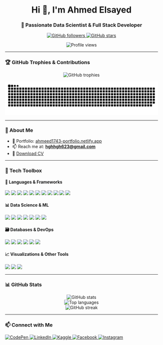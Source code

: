 <h1 align="center">Hi 👋, I'm Ahmed Elsayed</h1>
<h3 align="center">🚀 Passionate Data Scientist & Full Stack Developer</h3>

<p align="center">
  <a href="https://github.com/ahmeed1743?tab=followers">
    <img src="https://img.shields.io/github/followers/ahmeed1743?label=Followers&style=social" alt="GitHub followers"/>
  </a>
  <a href="https://github.com/ahmeed1743">
    <img src="https://img.shields.io/github/stars/ahmeed1743?label=Stars&style=social" alt="GitHub stars"/>
  </a>
</p>

<p align="center">
  <img src="https://komarev.com/ghpvc/?username=ahmeed1743&label=Profile%20views&color=0e75b6&style=flat" alt="Profile views"/>
</p>

---

### 🏆 GitHub Trophies & Contributions

<p align="center">
  <img src="https://github-profile-trophy.vercel.app/?username=ahmeed1743&theme=gruvbox&row=1&column=6" alt="GitHub trophies" />
</p>

<p align="center">
  <img src="https://raw.githubusercontent.com/platane/snk/output/github-contribution-grid-snake-dark.svg" alt="GitHub contribution snake" />
</p>

---

### 🧠 About Me

- 💼 Portfolio: [ahmeed1743-portfolio.netlify.app](https://ahmeed1743-portfolio.netlify.app/)
- 📫 Reach me at: **hghhgh623@gmail.com**
- 📄 [Download CV](https://drive.google.com/file/d/1t9nRn1dPxBkzxRTBknvgWSn960CyhV7D/view?usp=sharing)

---

### 🧰 Tech Toolbox

#### 🚀 Languages & Frameworks  
<p align="left">
  <img src="https://img.shields.io/badge/Python-3776AB?style=for-the-badge&logo=python&logoColor=white" height="40"/>
  <img src="https://img.shields.io/badge/JavaScript-F7DF1E?style=for-the-badge&logo=javascript&logoColor=black" height="40"/>
  <img src="https://img.shields.io/badge/TypeScript-3178C6?style=for-the-badge&logo=typescript&logoColor=white" height="40"/>
  <img src="https://img.shields.io/badge/Java-ED8B00?style=for-the-badge&logo=java&logoColor=white" height="40"/>
  <img src="https://img.shields.io/badge/React-61DAFB?style=for-the-badge&logo=react&logoColor=black" height="40"/>
  <img src="https://img.shields.io/badge/Node.js-339933?style=for-the-badge&logo=node.js&logoColor=white" height="40"/>
  <img src="https://img.shields.io/badge/Flask-000000?style=for-the-badge&logo=flask&logoColor=white" height="40"/>
  <img src="https://img.shields.io/badge/HTML5-E34F26?style=for-the-badge&logo=html5&logoColor=white" height="40"/>
  <img src="https://img.shields.io/badge/CSS3-1572B6?style=for-the-badge&logo=css3&logoColor=white" height="40"/>
  <img src="https://img.shields.io/badge/Bootstrap-7952B3?style=for-the-badge&logo=bootstrap&logoColor=white" height="40"/>
  <img src="https://img.shields.io/badge/Tailwind_CSS-06B6D4?style=for-the-badge&logo=tailwind-css&logoColor=white" height="40"/>
</p>

#### 📊 Data Science & ML  
<p align="left">
  <img src="https://img.shields.io/badge/Numpy-013243?style=for-the-badge&logo=numpy&logoColor=white" height="40"/>
  <img src="https://img.shields.io/badge/Pandas-150458?style=for-the-badge&logo=pandas&logoColor=white" height="40"/>
  <img src="https://img.shields.io/badge/Matplotlib-11557C?style=for-the-badge&logo=matplotlib&logoColor=white" height="40"/>
  <img src="https://img.shields.io/badge/Seaborn-46B4A4?style=for-the-badge&logo=python&logoColor=white" height="40"/>
  <img src="https://img.shields.io/badge/Scikit--Learn-F7931E?style=for-the-badge&logo=scikit-learn&logoColor=white" height="40"/>
  <img src="https://img.shields.io/badge/TensorFlow-FF6F00?style=for-the-badge&logo=tensorflow&logoColor=white" height="40"/>
  <img src="https://img.shields.io/badge/OpenCV-5C3EE8?style=for-the-badge&logo=opencv&logoColor=white" height="40"/>
</p>

#### 🗃️ Databases & DevOps  
<p align="left">
  <img src="https://img.shields.io/badge/SQL-4479A1?style=for-the-badge&logo=mysql&logoColor=white" height="40"/>
  <img src="https://img.shields.io/badge/MySQL-005C84?style=for-the-badge&logo=mysql&logoColor=white" height="40"/>
  <img src="https://img.shields.io/badge/MongoDB-47A248?style=for-the-badge&logo=mongodb&logoColor=white" height="40"/>
  <img src="https://img.shields.io/badge/Firebase-FFCA28?style=for-the-badge&logo=firebase&logoColor=black" height="40"/>
  <img src="https://img.shields.io/badge/Docker-2496ED?style=for-the-badge&logo=docker&logoColor=white" height="40"/>
  <img src="https://img.shields.io/badge/Git-F05032?style=for-the-badge&logo=git&logoColor=white" height="40"/>
</p>

#### 📈 Visualizations & Other Tools  
<p align="left">
  <img src="https://img.shields.io/badge/Chart.js-FF6384?style=for-the-badge&logo=chartdotjs&logoColor=white" height="40"/>
  <img src="https://img.shields.io/badge/Jupyter-F37626?style=for-the-badge&logo=jupyter&logoColor=white" height="40"/>
  <img src="https://img.shields.io/badge/VS_Code-007ACC?style=for-the-badge&logo=visual-studio-code&logoColor=white" height="40"/>
</p>

---

### 📊 GitHub Stats

<p align="center">
  <img src="https://github-readme-stats.vercel.app/api?username=ahmeed1743&show_icons=true&theme=tokyonight" alt="GitHub stats" />
  <br/>
  <img src="https://github-readme-stats.vercel.app/api/top-langs/?username=ahmeed1743&layout=compact&theme=tokyonight" alt="Top languages" />
  <br/>
  <img src="https://github-readme-streak-stats.herokuapp.com/?user=ahmeed1743&theme=tokyonight" alt="GitHub streak" />
</p>

---

### 📫 Connect with Me

<p align="left">
  <a href="[https://codepen.io/sayed74](https://codepen.io/sayed74)" target="_blank" rel="noopener noreferrer">
    <img src="https://img.shields.io/badge/CodePen-000000?style=for-the-badge&logo=codepen&logoColor=white" alt="CodePen" height="40"/>
  </a>
  <a href="[https://linkedin.com/in/ahmed-elsayed](https://www.linkedin.com/in/ahmed-elsayed-34737823b/)" target="_blank" rel="noopener noreferrer">
    <img src="https://img.shields.io/badge/LinkedIn-blue?style=for-the-badge&logo=linkedin" alt="LinkedIn" height="40"/>
  </a>
  <a href="[https://kaggle.com/ahmed-sayed1743](https://www.kaggle.com/ahmedsayed1743)" target="_blank" rel="noopener noreferrer">
    <img src="https://img.shields.io/badge/Kaggle-20BEFF?style=for-the-badge&logo=kaggle&logoColor=white" alt="Kaggle" height="40"/>
  </a>
  <a href="[https://facebook.com/ahmed.elsayed](https://www.facebook.com/ahmed.elsayed.701681/)" target="_blank" rel="noopener noreferrer">
    <img src="https://img.shields.io/badge/Facebook-1877F2?style=for-the-badge&logo=facebook&logoColor=white" alt="Facebook" height="40"/>
  </a>
  <a href="[https://instagram.com/ahmed_el.sayed74](https://www.instagram.com/ahmed_el.sayed74/)" target="_blank" rel="noopener noreferrer">
    <img src="https://img.shields.io/badge/Instagram-E4405F?style=for-the-badge&logo=instagram&logoColor=white" alt="Instagram" height="40"/>
  </a>
</p>
